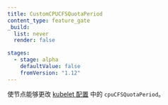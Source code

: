 ```yaml
---
title: CustomCPUCFSQuotaPeriod
content_type: feature_gate
_build:
  list: never
  render: false

stages:
  - stage: alpha
    defaultValue: false
    fromVersion: "1.12"
---
```

<!--
Enable nodes to change `cpuCFSQuotaPeriod` in
[kubelet config](/docs/tasks/administer-cluster/kubelet-config-file/).
-->
使节点能够更改
[kubelet 配置](/zh-cn/docs/tasks/administer-cluster/kubelet-config-file/)
中的 `cpuCFSQuotaPeriod`。
